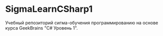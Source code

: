 # SigmaLearnCSharp1
Учебный репозиторий сигма-обучения программированию на основе курса GeekBrains "C# Уровень 1".
